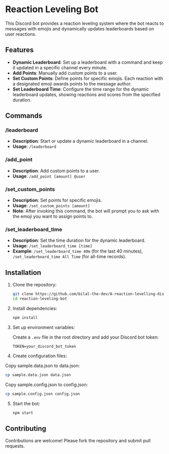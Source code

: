 # Reaction Leveling Bot

This Discord bot provides a reaction leveling system where the bot reacts to messages with emojis and dynamically updates leaderboards based on user reactions.

## Features

- **Dynamic Leaderboard**: Set up a leaderboard with a command and keep it updated in a specific channel every minute.
- **Add Points**: Manually add custom points to a user.
- **Set Custom Points**: Define points for specific emojis. Each reaction with a designated emoji awards points to the message author.
- **Set Leaderboard Time**: Configure the time range for the dynamic leaderboard updates, showing reactions and scores from the specified duration.

## Commands

### /leaderboard

- **Description**: Start or update a dynamic leaderboard in a channel.
- **Usage**: `/leaderboard`

### /add_point

- **Description**: Add custom points to a user.
- **Usage**: `/add_point [amount] @user`

### /set_custom_points

- **Description**: Set points for specific emojis.
- **Usage**: `/set_custom_points [amount]`
- **Note**: After invoking this command, the bot will prompt you to ask with the emoji you want to assign points to.

### /set_leaderboard_time

- **Description**: Set the time duration for the dynamic leaderboard.
- **Usage**: `/set_leaderboard_time [time]`
- **Example**: `/set_leaderboard_time 40m` (for the last 40 minutes), `/set_leaderboard_time All Time` (for all-time records).

## Installation

1. Clone the repository:

   ```bash
   git clone https://github.com/bilal-the-dev/A-reaction-levelling-discord-bot.git reaction-leveling-bot
   cd reaction-leveling-bot
   ```

2. Install dependencies:

   ```bash
   npm install
   ```

3. Set up environment variables:

   Create a `.env` file in the root directory and add your Discord bot token:

   ```
   TOKEN=your_discord_bot_token
   ```

4. Create configuration files:

Copy sample.data.json to data.json:

```bash
cp sample.data.json data.json
```

Copy sample.config.json to config.json:

```bash
cp sample.config.json config.json
```

5. Start the bot:

   ```bash
   npm start
   ```

## Contributing

Contributions are welcome! Please fork the repository and submit pull requests.
